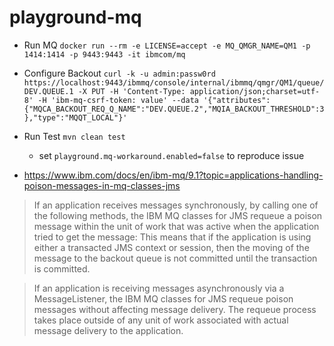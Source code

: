 # playground-mq
* Run MQ `docker run --rm -e LICENSE=accept -e MQ_QMGR_NAME=QM1 -p 1414:1414 -p 9443:9443 -it ibmcom/mq`
* Configure Backout `curl -k -u admin:passw0rd https://localhost:9443/ibmmq/console/internal/ibmmq/qmgr/QM1/queue/DEV.QUEUE.1 -X PUT -H 'Content-Type: application/json;charset=utf-8' -H 'ibm-mq-csrf-token: value' --data '{"attributes":{"MQCA_BACKOUT_REQ_Q_NAME":"DEV.QUEUE.2","MQIA_BACKOUT_THRESHOLD":3},"type":"MQQT_LOCAL"}'`
* Run Test `mvn clean test`
    * set `playground.mq-workaround.enabled=false` to reproduce issue

* https://www.ibm.com/docs/en/ibm-mq/9.1?topic=applications-handling-poison-messages-in-mq-classes-jms

> If an application receives messages synchronously, by calling one of the following methods, the IBM MQ classes for JMS requeue a poison message within the unit of work that was active when the application tried to get the message:
> This means that if the application is using either a transacted JMS context or session, then the moving of the message to the backout queue is not committed until the transaction is committed.

> If an application is receiving messages asynchronously via a MessageListener, the IBM MQ classes for JMS requeue poison messages without affecting message delivery. The requeue process takes place outside of any unit of work associated with actual message delivery to the application.
